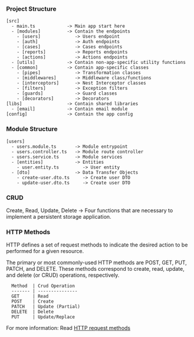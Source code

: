 ### Project Structure

```
[src]
  - main.ts            -> Main app start here
  - [modules]          -> Contain the endpoints
    - [users]             -> Users endpoint
    - [auth]              -> Auth endpoints
    - [cases]             -> Cases endpoints
    - [reports]           -> Reports endpoints
    - [actions]           -> Actions endpoints
  - [utils]            -> Contain non-app-specific utility functions
  - [common]           -> Contain app-specific classes
    - [pipes]             -> Transformation classes
    - [middlewares]       -> Middleware class/functions
    - [interceptors]      -> Nest Interceptor classes
    - [filters]           -> Exception filters
    - [guards]            -> Guard classes
    - [decorators]        -> Decorators
[libs]                 -> Contain shared libraries
  - [email]            -> Contain email module
[config]               -> Contain the app config
```
### Module Structure

```
[users]
  - users.module.ts       -> Module entrypoint
  - users.controller.ts   -> Module route controller
  - users.service.ts      -> Module services
  - [entities]            -> Entities
    - user.entity.ts         -> User entity
  - [dto]                 -> Data Transfer Objects
    - create-user.dto.ts     -> Create user DTO
    - update-user.dto.ts     -> Create user DTO
```

### CRUD

Create, Read, Update, Delete
  -> Four functions that are necessary to implement a persistent storage application.

### HTTP Methods

HTTP defines a set of request methods to indicate the desired action to be performed for a given resource. 

The primary or most commonly-used HTTP methods are POST, GET, PUT, PATCH, and DELETE. These methods correspond to create, read, update, and delete (or CRUD) operations, respectively.

```
  Method  | Crud Operation  
  ------- | ---------------
  GET     | Read
  POST    | Create
  PATCH   | Update (Partial)
  DELETE  | Delete 
  PUT     | Update/Replace     
```

For more information: Read [HTTP request methods](https://developer.mozilla.org/en-US/docs/Web/HTTP/Methods)